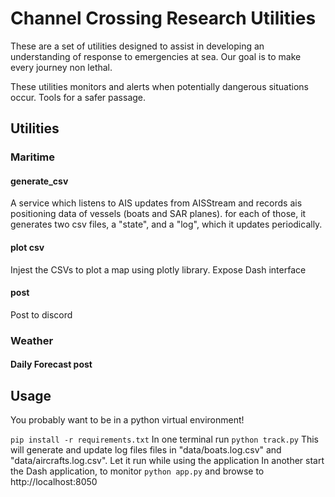 # Channel Crossing Research Utilities
These are a set of utilities designed to assist in developing an understanding of response to emergencies at sea.
Our goal is to make every journey non lethal.

These utilities monitors and alerts when potentially dangerous situations occur.
Tools for a safer passage.

## Utilities

### Maritime
#### generate_csv
A service which listens to AIS updates from AISStream and records ais positioning data of vessels (boats and SAR planes).
for each of those, it generates two csv files, a "state", and a "log", which it updates periodically.

#### plot csv

Injest the CSVs to plot a map using plotly library.
Expose Dash interface

#### post
Post to discord

### Weather

#### Daily Forecast post

## Usage
You probably want to be in a python virtual environment!

`pip install -r requirements.txt`
In one terminal run `python track.py`
This will generate and update log files files in "data/boats.log.csv" and "data/aircrafts.log.csv".
Let it run while using the application
In another start the Dash application, to monitor `python app.py` and browse to http://localhost:8050
